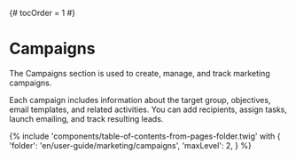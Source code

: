 {# tocOrder = 1 #}

# Campaigns

 The Campaigns section is used to create, manage, and track marketing campaigns. 
 
 
 Each campaign includes information about the target group, objectives, email templates, and related activities. You can add recipients, assign tasks, launch emailing, and track resulting leads.

{% include 'components/table-of-contents-from-pages-folder.twig' with {
  'folder': 'en/user-guide/marketing/campaigns',
  'maxLevel': 2,
} %}

